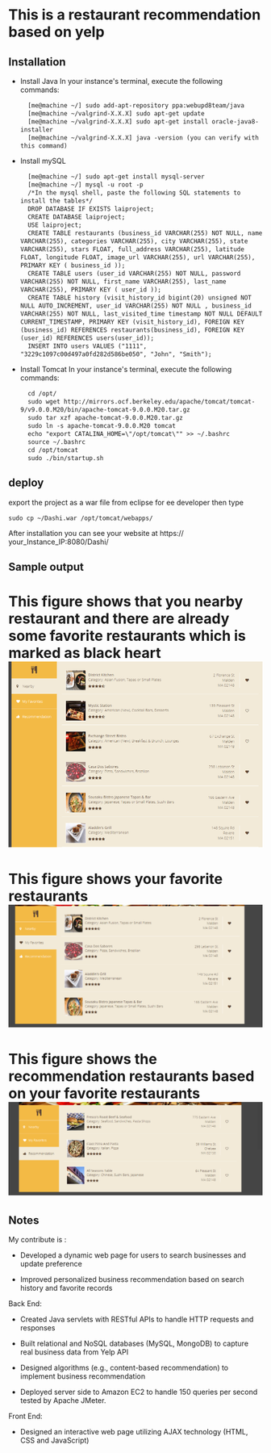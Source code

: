 This is a restaurant recommendation based on yelp
==========================================

Installation
------------



* Install Java
In your instance's terminal, execute the following commands:

    	[me@machine ~/] sudo add-apt-repository ppa:webupd8team/java 
		[me@machine ~/valgrind-X.X.X] sudo apt-get update
		[me@machine ~/valgrind-X.X.X] sudo apt-get install oracle-java8-installer
		[me@machine ~/valgrind-X.X.X] java -version (you can verify with this command)
    
* Install mySQL

		[me@machine ~/] sudo apt-get install mysql-server 
		[me@machine ~/] mysql -u root -p
		/*In the mysql shell, paste the following SQL statements to install the tables*/
		DROP DATABASE IF EXISTS laiproject;
		CREATE DATABASE laiproject;
		USE laiproject;
		CREATE TABLE restaurants (business_id VARCHAR(255) NOT NULL, name VARCHAR(255), categories VARCHAR(255), city VARCHAR(255), state VARCHAR(255), stars FLOAT, full_address VARCHAR(255), latitude FLOAT, longitude FLOAT, image_url VARCHAR(255), url VARCHAR(255), PRIMARY KEY ( business_id ));
		CREATE TABLE users (user_id VARCHAR(255) NOT NULL, password VARCHAR(255) NOT NULL, first_name VARCHAR(255), last_name VARCHAR(255), PRIMARY KEY ( user_id ));
		CREATE TABLE history (visit_history_id bigint(20) unsigned NOT NULL AUTO_INCREMENT, user_id VARCHAR(255) NOT NULL , business_id VARCHAR(255) NOT NULL, last_visited_time timestamp NOT NULL DEFAULT CURRENT_TIMESTAMP, PRIMARY KEY (visit_history_id), FOREIGN KEY (business_id) REFERENCES restaurants(business_id), FOREIGN KEY (user_id) REFERENCES users(user_id));
		INSERT INTO users VALUES ("1111", "3229c1097c00d497a0fd282d586be050", "John", "Smith");
		
* Install Tomcat
In your instance's terminal, execute the following commands:

		cd /opt/
		sudo wget http://mirrors.ocf.berkeley.edu/apache/tomcat/tomcat-9/v9.0.0.M20/bin/apache-tomcat-9.0.0.M20.tar.gz
		sudo tar xzf apache-tomcat-9.0.0.M20.tar.gz
		sudo ln -s apache-tomcat-9.0.0.M20 tomcat
		echo "export CATALINA_HOME=\"/opt/tomcat\"" >> ~/.bashrc
		source ~/.bashrc
		cd /opt/tomcat
		sudo ./bin/startup.sh
deploy
------

export the project as a war file from eclipse for ee developer then type

	sudo cp ~/Dashi.war /opt/tomcat/webapps/ 
After installation you can see your website at https:// your_Instance_IP:8080/Dashi/
      
      
Sample output
  -------------
  This figure shows that you nearby restaurant and there are already some favorite restaurants which is marked as black heart
  ![Alt text](https://github.com/WTY1/Dashi/blob/master/output/1.PNG)
  =====================================================================
  This figure shows your favorite restaurants
  ![Alt text](https://github.com/WTY1/Dashi/blob/master/output/2.PNG)
  =====================================================================
 This figure shows the recommendation restaurants based on your favorite restaurants
  ![Alt text](https://github.com/WTY1/Dashi/blob/master/output/3.PNG)
 =====================================================================

Notes
-----

My contribute is :

 * Developed a dynamic web page for users to search businesses and update preference 
  
 * Improved personalized business recommendation based on search history and favorite records
  
Back End:

 * Created Java servlets with RESTful APIs to handle HTTP requests and responses

 * Built relational and NoSQL databases (MySQL, MongoDB) to capture real business data from Yelp API

 * Designed algorithms (e.g., content-based recommendation) to implement business recommendation

 * Deployed server side to Amazon EC2 to handle 150 queries per second tested by Apache JMeter.

Front End:

 * Designed an interactive web page utilizing AJAX technology (HTML, CSS and JavaScript)

